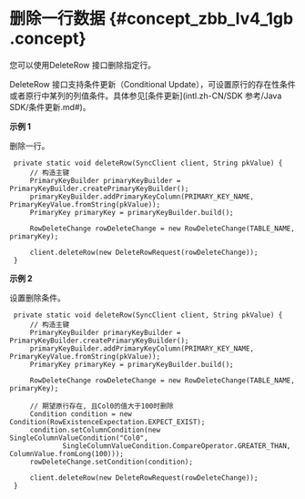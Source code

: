 # 删除一行数据 {#concept_zbb_lv4_1gb .concept}

您可以使用DeleteRow 接口删除指定行。

DeleteRow 接口支持条件更新（Conditional Update），可设置原行的存在性条件或者原行中某列的列值条件。具体参见[条件更新](intl.zh-CN/SDK 参考/Java SDK/条件更新.md#)。

**示例 1**

删除一行。

```language-java
 private static void deleteRow(SyncClient client, String pkValue) {
     // 构造主键
     PrimaryKeyBuilder primaryKeyBuilder = PrimaryKeyBuilder.createPrimaryKeyBuilder();
     primaryKeyBuilder.addPrimaryKeyColumn(PRIMARY_KEY_NAME, PrimaryKeyValue.fromString(pkValue));
     PrimaryKey primaryKey = primaryKeyBuilder.build();
    
     RowDeleteChange rowDeleteChange = new RowDeleteChange(TABLE_NAME, primaryKey);
    
     client.deleteRow(new DeleteRowRequest(rowDeleteChange));
 }

```

**示例 2**

设置删除条件。

```language-java
 private static void deleteRow(SyncClient client, String pkValue) {
     // 构造主键
     PrimaryKeyBuilder primaryKeyBuilder = PrimaryKeyBuilder.createPrimaryKeyBuilder();
     primaryKeyBuilder.addPrimaryKeyColumn(PRIMARY_KEY_NAME, PrimaryKeyValue.fromString(pkValue));
     PrimaryKey primaryKey = primaryKeyBuilder.build();

     RowDeleteChange rowDeleteChange = new RowDeleteChange(TABLE_NAME, primaryKey);

     // 期望原行存在, 且Col0的值大于100时删除
     Condition condition = new Condition(RowExistenceExpectation.EXPECT_EXIST);
     condition.setColumnCondition(new SingleColumnValueCondition("Col0",
             SingleColumnValueCondition.CompareOperator.GREATER_THAN, ColumnValue.fromLong(100)));
     rowDeleteChange.setCondition(condition);

     client.deleteRow(new DeleteRowRequest(rowDeleteChange));
 }

```

